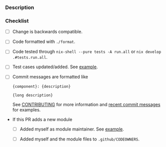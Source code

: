 ### Description

<!--

Please provide a brief description of your change.

-->

### Checklist

<!--

Please go through the following checklist before opening a non-WIP
pull-request.

Also make sure to read the guidelines found at

  https://github.com/nix-community/home-manager/blob/master/docs/contributing.adoc#sec-guidelines

-->

- [ ] Change is backwards compatible.

- [ ] Code formatted with `./format`.

- [ ] Code tested through `nix-shell --pure tests -A run.all` or `nix develop .#tests.run.all`.

- [ ] Test cases updated/added. See [example](https://github.com/nix-community/home-manager/commit/f3fbb50b68df20da47f9b0def5607857fcc0d021#diff-b61a6d542f9036550ba9c401c80f00ef).

- [ ] Commit messages are formatted like

    ```
    {component}: {description}

    {long description}
    ```

    See [CONTRIBUTING](https://github.com/nix-community/home-manager/blob/master/docs/contributing.adoc#sec-commit-style) for more information and [recent commit messages](https://github.com/nix-community/home-manager/commits/master) for examples.

- If this PR adds a new module

  - [ ] Added myself as module maintainer. See [example](https://github.com/nix-community/home-manager/blob/068ff76a10e95820f886ac46957edcff4e44621d/modules/programs/lesspipe.nix#L6).

  - [ ] Added myself and the module files to `.github/CODEOWNERS`.
